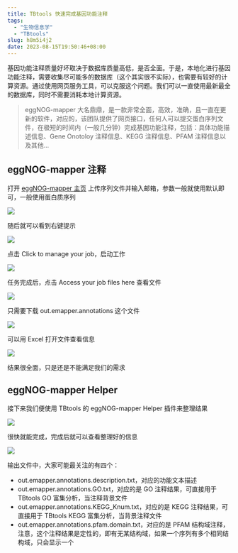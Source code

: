 ```yaml
---
title: TBtools 快速完成基因功能注释
tags:
  - "生物信息学"
  - "TBtools"
slug: h8m5i4j2
date: 2023-08-15T19:50:46+08:00
---
```


基因功能注释质量好坏取决于数据库质量高低，是否全面。于是，本地化进行基因功能注释，需要收集尽可能多的数据库（这个其实很不实际），也需要有较好的计算资源。通过使用网页服务工具，可以克服这个问题。我们可以一直使用最新最全的数据库，同时不需要消耗本地计算资源。

<!--more-->

>eggNOG-mapper 大名鼎鼎，是一款非常全面，高效，准确，且一直在更新的软件，对应的，该团队提供了网页接口，任何人可以提交蛋白序列文件，在极短的时间内（一般几分钟）完成基因功能注释，包括：具体功能描述信息、Gene Onotoloy 注释信息、KEGG 注释信息、PFAM 注释信息以及其他...

## eggNOG-mapper 注释

打开 [eggNOG-mapper 主页](http://eggnog-mapper.embl.de/) 上传序列文件并输入邮箱，参数一般就使用默认即可，一般使用蛋白质序列

![](https://jihulab.com/UncleCAT4/static/-/raw/main/blog/20230815195806.png)

随后就可以看到右键提示

![](https://jihulab.com/UncleCAT4/static/-/raw/main/blog/20230815195951.png)

点击 Click to manage your job，启动工作

![](https://jihulab.com/UncleCAT4/static/-/raw/main/blog/20230815195951.png)

任务完成后，点击 Access your job files here 查看文件

![](https://jihulab.com/UncleCAT4/static/-/raw/main/blog/20230815200537.png)

只需要下载 out.emapper.annotations 这个文件

![](https://jihulab.com/UncleCAT4/static/-/raw/main/blog/20230815200618.png)

可以用 Excel 打开文件查看信息

![](https://jihulab.com/UncleCAT4/static/-/raw/main/blog/20230815201154.png)

结果很全面，只是还是不能满足我们的需求

## eggNOG-mapper Helper

接下来我们便使用 TBtools 的 eggNOG-mapper Helper 插件来整理结果

![](https://jihulab.com/UncleCAT4/static/-/raw/main/blog/20230815200915.png)

很快就能完成，完成后就可以查看整理好的信息

![](https://jihulab.com/UncleCAT4/static/-/raw/main/blog/20230815201303.png)

输出文件中，大家可能最关注的有四个：

- out.emapper.annotations.description.txt，对应的功能文本描述
- out.emapper.annotations.GO.txt，对应的是 GO 注释结果，可直接用于 TBtools GO 富集分析，当注释背景文件
- out.emapper.annotations.KEGG_Knum.txt，对应的是 KEGG 注释结果，可直接用于 TBtools KEGG 富集分析，当背景注释文件
- out.emapper.annotations.pfam.domain.txt，对应的是 PFAM 结构域注释，注意，这个注释结果是定性的，即有无某结构域，如果一个序列有多个相同结构域，只会显示一个